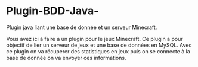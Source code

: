 # Plugin-BDD-Java-
Plugin java liant une base de donnée et un serveur Minecraft.

Vous avez ici à faire à un plugin pour le jeux Minecraft. Ce plugin a pour objectif de lier un serveur de jeux et une base de données en MySQL. Avec ce plugin on va récuperer des statistiques en jeux puis on se connecte à la base de donnée on va envoyer ces informations.
